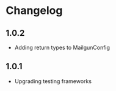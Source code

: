 Changelog
=========

1.0.2
-----
* Adding return types to MailgunConfig

1.0.1
-----
* Upgrading testing frameworks
